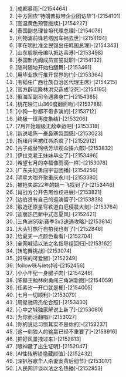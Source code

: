 
1. [成都暴雨]-[2154464]
1. [中方回应“特朗普拟带企业团访华”]-[2154101]
1. [高温黄色预警继续]-[2154227]
1. [泰国副总理普坦代理总理]-[2154078]
1. [利物浦前锋若塔因车祸去世]-[2154194]
1. [李在明批准金民锡出任韩国总理]-[2154343]
1. [山东舰航母编队抵达香港]-[2153498]
1. [泰国新内阁成员宣誓就职]-[2154132]
1. [随时随地开始扫腿舞]-[2153461]
1. [用毕业旅行推开世界的门]-[2153364]
1. [韦韬任广西壮族自治区代理主席]-[2154215]
1. [官方辟谣隆林洪灾造成12死]-[2154195]
1. [俄海军副司令遇袭身亡]-[2154365]
1. [桃花映江山360度翻面吻]-[2153788]
1. [小狗一秒都不带多演的]-[2153712]
1. [终极一班再度集结]-[2153206]
1. [7月开始超级无敌幸运吧]-[2153318]
1. [新说唱陈一豪鼻塞氛围感]-[2153023]
1. [祝绪丹黑裙红唇杀疯了]-[2152912]
1. [古子成替锦绣芳华观众揍六郎]-[2153832]
1. [伊拉克老王妹妹毕业了]-[2153496]
1. [希望七月的幸福像雨滴一样]-[2153078]
1. [广东夫妇勇闯宇宙团播]-[2154256]
1. [明星大咖齐聚重庆永川]-[2153380]
1. [被抢失踪22年的姚一飞找到了]-[2153446]
1. [肖战方公开告黑维权进展]-[2153821]
1. [边伯贤有自己的巡演留子]-[2153838]
1. [锻造还原星穹铁道白厄侵晨大剑]-[2153764]
1. [迪丽热巴新中式恋夏风]-[2152421]
1. [三角洲S5新赛季3x3速通攻略]-[2153814]
1. [大头钉旅行自拍我也有了]-[2152846]
1. [给夏天一点颜色看看]-[2152704]
1. [全网喊话以法之名指导组回归]-[2153162]
1. [转笔舞挑战]-[2153074]
1. [妈咪的可爱猪]-[2152249]
1. [follow咪与lets狗]-[2152456]
1. [小小年纪一身腱子肉]-[2154246]
1. [陈赫王勉林树勇闯三角洲新图]-[2154059]
1. [任素汐一开口就是梗]-[2154005]
1. [七月一切顺利]-[2153079]
1. [周星驰周杰伦合照]-[2153430]
1. [心中之城独家解说上新了]-[2153080]
1. [为你而活翻唱]-[2153027]
1. [你的说话习惯其实不是你的]-[2153237]
1. [这一刻狼人的输赢已经不重要了]-[2153916]
1. [把好风景拽过来]-[2152813]
1. [眼神藏了出生证明]-[2152047]
1. [AI性转解锁隐藏颜值]-[2152432]
1. [深扒谷歌华人杀妻案背后细节]-[2153017]
1. [人民网评谈以法之名热播]-[2152853]